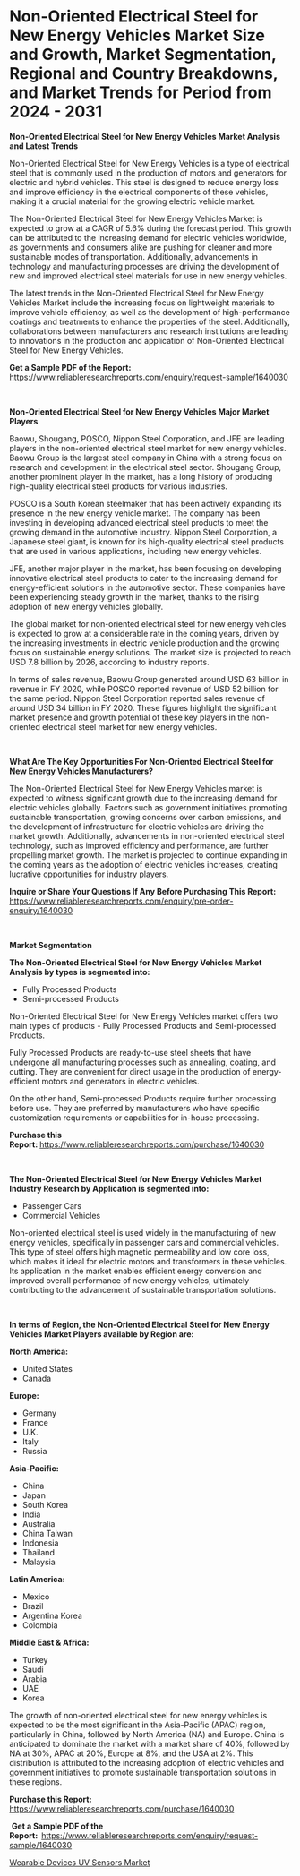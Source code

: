 <p><h1>Non-Oriented Electrical Steel for New Energy Vehicles Market Size and Growth, Market Segmentation, Regional and Country Breakdowns, and Market Trends for Period from 2024 -  2031</h1></p><p><strong>Non-Oriented Electrical Steel for New Energy Vehicles Market Analysis and Latest Trends</strong></p>
<p><p>Non-Oriented Electrical Steel for New Energy Vehicles is a type of electrical steel that is commonly used in the production of motors and generators for electric and hybrid vehicles. This steel is designed to reduce energy loss and improve efficiency in the electrical components of these vehicles, making it a crucial material for the growing electric vehicle market.</p><p>The Non-Oriented Electrical Steel for New Energy Vehicles Market is expected to grow at a CAGR of 5.6% during the forecast period. This growth can be attributed to the increasing demand for electric vehicles worldwide, as governments and consumers alike are pushing for cleaner and more sustainable modes of transportation. Additionally, advancements in technology and manufacturing processes are driving the development of new and improved electrical steel materials for use in new energy vehicles.</p><p>The latest trends in the Non-Oriented Electrical Steel for New Energy Vehicles Market include the increasing focus on lightweight materials to improve vehicle efficiency, as well as the development of high-performance coatings and treatments to enhance the properties of the steel. Additionally, collaborations between manufacturers and research institutions are leading to innovations in the production and application of Non-Oriented Electrical Steel for New Energy Vehicles.</p></p>
<p><strong>Get a Sample PDF of the Report:&nbsp;</strong> <a href="https://www.reliableresearchreports.com/enquiry/request-sample/1640030">https://www.reliableresearchreports.com/enquiry/request-sample/1640030</a></p>
<p>&nbsp;</p>
<p><strong>Non-Oriented Electrical Steel for New Energy Vehicles Major Market Players</strong></p>
<p><p>Baowu, Shougang, POSCO, Nippon Steel Corporation, and JFE are leading players in the non-oriented electrical steel market for new energy vehicles. Baowu Group is the largest steel company in China with a strong focus on research and development in the electrical steel sector. Shougang Group, another prominent player in the market, has a long history of producing high-quality electrical steel products for various industries.</p><p>POSCO is a South Korean steelmaker that has been actively expanding its presence in the new energy vehicle market. The company has been investing in developing advanced electrical steel products to meet the growing demand in the automotive industry. Nippon Steel Corporation, a Japanese steel giant, is known for its high-quality electrical steel products that are used in various applications, including new energy vehicles.</p><p>JFE, another major player in the market, has been focusing on developing innovative electrical steel products to cater to the increasing demand for energy-efficient solutions in the automotive sector. These companies have been experiencing steady growth in the market, thanks to the rising adoption of new energy vehicles globally.</p><p>The global market for non-oriented electrical steel for new energy vehicles is expected to grow at a considerable rate in the coming years, driven by the increasing investments in electric vehicle production and the growing focus on sustainable energy solutions. The market size is projected to reach USD 7.8 billion by 2026, according to industry reports.</p><p>In terms of sales revenue, Baowu Group generated around USD 63 billion in revenue in FY 2020, while POSCO reported revenue of USD 52 billion for the same period. Nippon Steel Corporation reported sales revenue of around USD 34 billion in FY 2020. These figures highlight the significant market presence and growth potential of these key players in the non-oriented electrical steel market for new energy vehicles.</p></p>
<p>&nbsp;</p>
<p><strong>What Are The Key Opportunities For Non-Oriented Electrical Steel for New Energy Vehicles Manufacturers?</strong></p>
<p><p>The Non-Oriented Electrical Steel for New Energy Vehicles market is expected to witness significant growth due to the increasing demand for electric vehicles globally. Factors such as government initiatives promoting sustainable transportation, growing concerns over carbon emissions, and the development of infrastructure for electric vehicles are driving the market growth. Additionally, advancements in non-oriented electrical steel technology, such as improved efficiency and performance, are further propelling market growth. The market is projected to continue expanding in the coming years as the adoption of electric vehicles increases, creating lucrative opportunities for industry players.</p></p>
<p><strong>Inquire or Share Your Questions If Any Before Purchasing This Report:</strong> <a href="https://www.reliableresearchreports.com/enquiry/pre-order-enquiry/1640030">https://www.reliableresearchreports.com/enquiry/pre-order-enquiry/1640030</a></p>
<p>&nbsp;</p>
<p><strong>Market Segmentation</strong></p>
<p><strong>The Non-Oriented Electrical Steel for New Energy Vehicles Market Analysis by types is segmented into:</strong></p>
<p><ul><li>Fully Processed Products</li><li>Semi-processed Products</li></ul></p>
<p><p>Non-Oriented Electrical Steel for New Energy Vehicles market offers two main types of products - Fully Processed Products and Semi-processed Products. </p><p>Fully Processed Products are ready-to-use steel sheets that have undergone all manufacturing processes such as annealing, coating, and cutting. They are convenient for direct usage in the production of energy-efficient motors and generators in electric vehicles.</p><p>On the other hand, Semi-processed Products require further processing before use. They are preferred by manufacturers who have specific customization requirements or capabilities for in-house processing.</p></p>
<p><strong>Purchase this Report:&nbsp;</strong><a href="https://www.reliableresearchreports.com/purchase/1640030">https://www.reliableresearchreports.com/purchase/1640030</a></p>
<p>&nbsp;</p>
<p><strong>The Non-Oriented Electrical Steel for New Energy Vehicles Market Industry Research by Application is segmented into:</strong></p>
<p><ul><li>Passenger Cars</li><li>Commercial Vehicles</li></ul></p>
<p><p>Non-oriented electrical steel is used widely in the manufacturing of new energy vehicles, specifically in passenger cars and commercial vehicles. This type of steel offers high magnetic permeability and low core loss, which makes it ideal for electric motors and transformers in these vehicles. Its application in the market enables efficient energy conversion and improved overall performance of new energy vehicles, ultimately contributing to the advancement of sustainable transportation solutions.</p></p>
<p>&nbsp;</p>
<p><strong>In terms of Region, the Non-Oriented Electrical Steel for New Energy Vehicles Market Players available by Region are:</strong></p>
<p>
    <p> <strong> North America: </strong>
        <ul>
            <li>United States</li>
            <li>Canada</li>
        </ul>
        </p> 
    <p> <strong> Europe: </strong>
        <ul>
            <li>Germany</li>
            <li>France</li>
            <li>U.K.</li>
            <li>Italy</li>
            <li>Russia</li>
        </ul>
        </p> 
    <p> <strong> Asia-Pacific: </strong>
        <ul>
            <li>China</li>
            <li>Japan</li>
            <li>South Korea</li>
            <li>India</li>
            <li>Australia</li>
            <li>China Taiwan</li>
            <li>Indonesia</li>
            <li>Thailand</li>
            <li>Malaysia</li>
        </ul>
        </p> 
    <p> <strong> Latin America: </strong>
        <ul>
            <li>Mexico</li>
            <li>Brazil</li>
            <li>Argentina Korea</li>
            <li>Colombia</li>
        </ul>
        </p> 
    <p> <strong> Middle East & Africa: </strong>
        <ul>
            <li>Turkey</li>
            <li>Saudi</li>
            <li>Arabia</li>
            <li>UAE</li>
            <li>Korea</li>
        </ul>
    </p>
    </p>
<p><p>The growth of non-oriented electrical steel for new energy vehicles is expected to be the most significant in the Asia-Pacific (APAC) region, particularly in China, followed by North America (NA) and Europe. China is anticipated to dominate the market with a market share of 40%, followed by NA at 30%, APAC at 20%, Europe at 8%, and the USA at 2%. This distribution is attributed to the increasing adoption of electric vehicles and government initiatives to promote sustainable transportation solutions in these regions.</p></p>
<p><strong>Purchase this Report: </strong><a href="https://www.reliableresearchreports.com/purchase/1640030">https://www.reliableresearchreports.com/purchase/1640030</a></p>
<p>&nbsp;<strong>Get a Sample PDF of the Report:&nbsp;&nbsp;</strong><a href="https://www.reliableresearchreports.com/enquiry/request-sample/1640030">https://www.reliableresearchreports.com/enquiry/request-sample/1640030</a></p>
<p><strong></strong></p>
<p><p><a href="https://woozy-pyroraptor-a1f.notion.site/Wearable-Devices-UV-Sensors-Market-Size-Share-Trends-Analysis-Report-By-Material-By-Type-By-End-7c4238a169c4497e81bbc2c3abd3eb36">Wearable Devices UV Sensors Market</a></p></p>